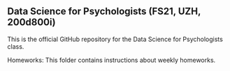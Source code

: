 ## Data Science for Psychologists (FS21, UZH, 200d800i)

This is the official GitHub repository for the Data Science for Psychologists class. 

Homeworks: This folder contains instructions about weekly homeworks.